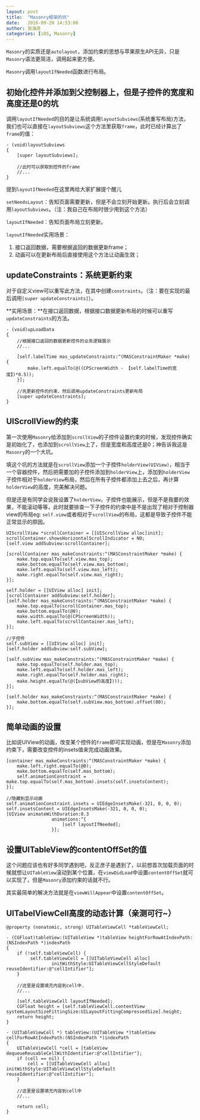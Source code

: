 ```yaml
---
layout: post
title:  "Masonry框架的坑"
date:   2016-09-20 14:53:00
author: 张海彦
categories: [iOS, Masonry]
---
```

`Masonry`的实质还是`autolayout`，添加约束的思想与苹果原生API无异，只是`Masonry`语法更简洁，调用起来更方便。

`Masonry`调用`layoutIfNeeded`函数进行布局。

## 初始化控件并添加到父控制器上，但是子控件的宽度和高度还是0的坑

调用`layoutIfNeeded`的目的是让系统调用`layoutSubviews`(系统重写布局)方法，我们也可以直接在`layoutSubviews`这个方法里获取`frame`，此时已经计算出了`frame`的值：

```
- (void)layoutSubviews
{
    [super layoutSubviews];

    //此时可以获取到控件的frame
    //...
}
```

提到`layoutIfNeeded`在这里再给大家扩展提个醒儿

`setNeedsLayout`：告知页面需要更新，但是不会立刻开始更新。执行后会立刻调用`layoutSubviews`。（注：我自己在布局时很少用到这个方法）

`layoutIfNeeded`：告知页面布局立刻更新。

`layoutIfNeeded`实用场景：

1. 接口返回数据，需要根据返回的数据更新frame；
2. 动画可以在更新布局后直接使用这个方法让动画生效；

## updateConstraints：系统更新约束

对于自定义view可以重写此方法，在其中创建`constraints`。（注：要在实现的最后调用`[super updateConstraints]`）。

**实用场景：**在接口返回数据，根据接口数据更新布局的时候可以重写`updateConstraints`的方法。

````
- (void)upLoadData
{
    //根据接口返回的数据更新控件的业务逻辑展示
    //...
    
    [self.labelTime mas_updateConstraints:^(MASConstraintMaker *make) {
        make.left.equalTo(@((CPScreenWidth - 【self.labelTime的宽度】)*0.5));
    }];

    //先更新控件的约束，然后调用updateConstraints更新布局
    [super updateConstraints];
}
````

## UIScrollView的约束

第一次使用`Masonry`给添加到`scrollView`的子控件设置约束的时候，发现控件确实是初始化了，也添加到`scrollView`上了，但是宽度和高度还是0；神告诉我这是`Masonry`的一个大坑。

填这个坑的方法就是在`scrollView`添加一个子控件`holderView(UIView)`，相当于一个容器控件，然后把需要加的子控件添加到`holderView`上，添加到`holderView`子控件相对于`holderView`布局，然后在所有子控件都添加上去之后，再计算`holderView`的高度，完美解决问题。

但是还是有同学会说我设置了`holderView`，子控件也能展示，但是不是我要的效果，不能滚动等等，此时就要排查一下子控件的约束中是不是出现了相对于控制器view的布局eg: `self.view`或者相对于`scrollView`的布局，这都是导致子控件不能正常显示的原因。

````
UIScrollView *scrollContainer = [[UIScrollView alloc]init];
scrollContainer.showsHorizontalScrollIndicator = NO;
[self.view addSubview:scrollContainer];

[scrollContainer mas_makeConstraints:^(MASConstraintMaker *make) {
    make.top.equalTo(self.view.mas_top);
    make.bottom.equalTo(self.view.mas_bottom);
    make.left.equalTo(self.view.mas_left);
    make.right.equalTo(self.view.mas_right);
}];
    
self.holder = [[UIView alloc] init];
[scrollContainer addSubview:self.holder];
[self.holder mas_makeConstraints:^(MASConstraintMaker *make) {
    make.top.equalTo(scrollContainer.mas_top);
    make.bottom.equalTo(@0);
    make.width.equalTo(@(CPScreenWidth));
    make.left.equalTo(scrollContainer.mas_left);
}];

//子控件
self.subView = [[UIView alloc] init];
[self.holder addSubview:self.subView];

[self.subView mas_makeConstraints:^(MASConstraintMaker *make) {
    make.top.equalTo(self.holder.mas_top);
    make.left.equalTo(self.holder.mas_left);
    make.right.equalTo(self.holder.mas_right);
    make.height.equalTo(@(【subView的高度】)));
}];

[self.holder mas_makeConstraints:^(MASConstraintMaker *make) {
    make.bottom.equalTo(self.subView.mas_bottom).offset(80);
}];
````

## 简单动画的设置

比如说UIView的动画，改变某个控件的`frame`即可实现动画，但是在`Masonry`添加约束下，需要改变控件的insets值来完成动画效果。

```
[container mas_makeConstraints:^(MASConstraintMaker *make) {
    make.left.right.equalTo(@0);
    make.bottom.equalTo(self.mas_bottom);
    self.animationConstraint = make.top.equalTo(self.mas_bottom).insets(self.insetsContent);
}];
```

```
//隐藏到显示动画
self.animationConstraint.insets = UIEdgeInsetsMake(-321, 0, 0, 0);
self.insetsContent = UIEdgeInsetsMake(-321, 0, 0, 0);
[UIView animateWithDuration:0.3
                 animations:^{
                     [self layoutIfNeeded];
                 }];
```

## 设置UITableView的contentOffSet的值

这个问题应该也有好多同学遇到吧，反正彦子是遇到了，以前想首次加载页面的时候就想让`UITableView`滚动到某个位置，在`viewDidLoad`中设置`contentOffSet`就可以实现了，但是`Masonry`添加约束的话就不行。

其实最简单的解决方法就是在`viewWillAppear`中设置`contentOffSet`。

## UITabelViewCell高度的动态计算（亲测可行~）

```
@property (nonatomic, strong) UITableViewCell *tableViewCell;

- (CGFloat)tableView:(UITableView *)tableView heightForRowAtIndexPath:(NSIndexPath *)indexPath
{
    if (!self.tableViewCell) {
         self.tableViewCell = [[UITableViewCell alloc] 
                 initWithStyle:UITableViewCellStyleDefault reuseIdentifier:@"cellIntifier"];
    }
 
    //这里是设置填充内容到cell中.
    //...
    
    [self.tableViewCell layoutIfNeeded];
    CGFloat height = [self.tableViewCell.contentView systemLayoutSizeFittingSize:UILayoutFittingCompressedSize].height;
    return height;
}
```

```
- (UITableViewCell *) tableView:(UITableView *)tableView cellForRowAtIndexPath:(NSIndexPath *)indexPath
{
    UITableViewCell *cell = [tableView dequeueReusableCellWithIdentifier:@"cellIntifier"];
    if (cell == nil) {
        cell = [[UITableViewCell alloc] initWithStyle:UITableViewCellStyleDefault reuseIdentifier:@"cellIntifier"];
    }

    //这里是设置填充内容到cell中
    //...
    
    return cell;
}
```
